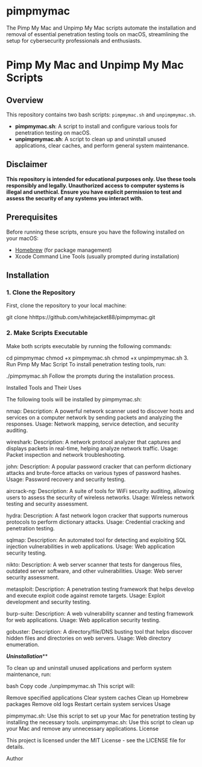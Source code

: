 # pimpmymac
 The Pimp My Mac and Unpimp My Mac scripts automate the installation and removal of essential penetration testing tools on macOS, streamlining the setup for cybersecurity professionals and enthusiasts.
 # Pimp My Mac and Unpimp My Mac Scripts

## Overview

This repository contains two bash scripts: `pimpmymac.sh` and `unpimpmymac.sh`.

- **pimpmymac.sh**: A script to install and configure various tools for penetration testing on macOS.
- **unpimpmymac.sh**: A script to clean up and uninstall unused applications, clear caches, and perform general system maintenance.

## Disclaimer

**This repository is intended for educational purposes only. Use these tools responsibly and legally. Unauthorized access to computer systems is illegal and unethical. Ensure you have explicit permission to test and assess the security of any systems you interact with.**

## Prerequisites

Before running these scripts, ensure you have the following installed on your macOS:

- [Homebrew](https://brew.sh/) (for package management)
- Xcode Command Line Tools (usually prompted during installation)

## Installation

### 1. Clone the Repository

First, clone the repository to your local machine:


git clone hhttps://github.com/whitejacket88/pimpmymac.git


### 2. Make Scripts Executable

Make both scripts executable by running the following commands:

cd pimpmymac
chmod +x pimpmymac.sh
chmod +x unpimpmymac.sh
3. Run Pimp My Mac Script
To install penetration testing tools, run:


./pimpmymac.sh
Follow the prompts during the installation process.

Installed Tools and Their Uses

The following tools will be installed by pimpmymac.sh:

nmap:
Description: A powerful network scanner used to discover hosts and services on a computer network by sending packets and analyzing the responses.
Usage: Network mapping, service detection, and security auditing.

wireshark:
Description: A network protocol analyzer that captures and displays packets in real-time, helping analyze network traffic.
Usage: Packet inspection and network troubleshooting.

john:
Description: A popular password cracker that can perform dictionary attacks and brute-force attacks on various types of password hashes.
Usage: Password recovery and security testing.

aircrack-ng:
Description: A suite of tools for WiFi security auditing, allowing users to assess the security of wireless networks.
Usage: Wireless network testing and security assessment.

hydra:
Description: A fast network logon cracker that supports numerous protocols to perform dictionary attacks.
Usage: Credential cracking and penetration testing.

sqlmap:
Description: An automated tool for detecting and exploiting SQL injection vulnerabilities in web applications.
Usage: Web application security testing.

nikto:
Description: A web server scanner that tests for dangerous files, outdated server software, and other vulnerabilities.
Usage: Web server security assessment.

metasploit:
Description: A penetration testing framework that helps develop and execute exploit code against remote targets.
Usage: Exploit development and security testing.

burp-suite:
Description: A web vulnerability scanner and testing framework for web applications.
Usage: Web application security testing.

gobuster:
Description: A directory/file/DNS busting tool that helps discover hidden files and directories on web servers.
Usage: Web directory enumeration.


*****Uninstallation*******

To clean up and uninstall unused applications and perform system maintenance, run:

bash
Copy code
./unpimpmymac.sh
This script will:

Remove specified applications
Clear system caches
Clean up Homebrew packages
Remove old logs
Restart certain system services
Usage

pimpmymac.sh: Use this script to set up your Mac for penetration testing by installing the necessary tools.
unpimpmymac.sh: Use this script to clean up your Mac and remove any unnecessary applications.
License

This project is licensed under the MIT License - see the LICENSE file for details.

Author


